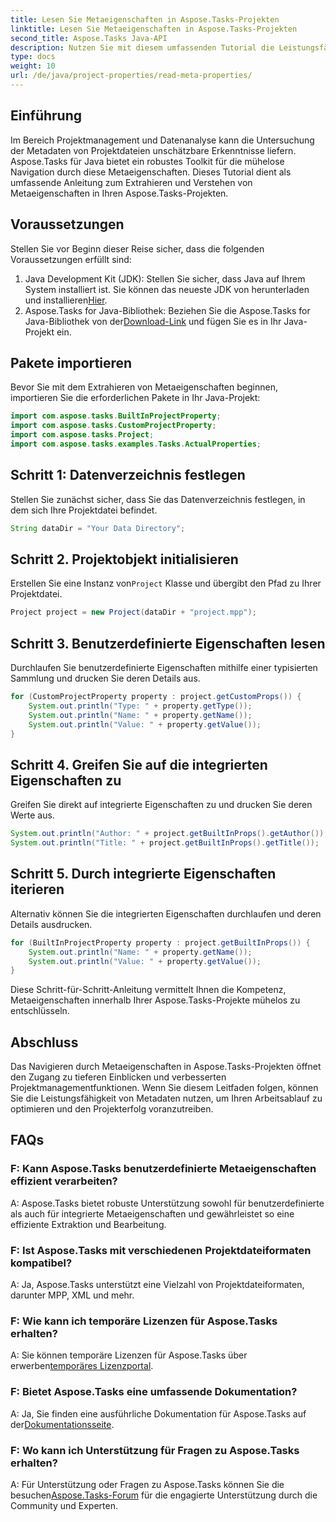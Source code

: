 ```yaml
---
title: Lesen Sie Metaeigenschaften in Aspose.Tasks-Projekten
linktitle: Lesen Sie Metaeigenschaften in Aspose.Tasks-Projekten
second_title: Aspose.Tasks Java-API
description: Nutzen Sie mit diesem umfassenden Tutorial die Leistungsfähigkeit von Metadaten in Aspose.Tasks-Projekten. Lernen Sie, Meta-Eigenschaften mühelos zu extrahieren und zu nutzen.
type: docs
weight: 10
url: /de/java/project-properties/read-meta-properties/
---
```

## Einführung
Im Bereich Projektmanagement und Datenanalyse kann die Untersuchung der Metadaten von Projektdateien unschätzbare Erkenntnisse liefern. Aspose.Tasks für Java bietet ein robustes Toolkit für die mühelose Navigation durch diese Metaeigenschaften. Dieses Tutorial dient als umfassende Anleitung zum Extrahieren und Verstehen von Metaeigenschaften in Ihren Aspose.Tasks-Projekten.
## Voraussetzungen
Stellen Sie vor Beginn dieser Reise sicher, dass die folgenden Voraussetzungen erfüllt sind:
1.  Java Development Kit (JDK): Stellen Sie sicher, dass Java auf Ihrem System installiert ist. Sie können das neueste JDK von herunterladen und installieren[Hier](https://www.oracle.com/java/technologies/javase-jdk11-downloads.html).
2.  Aspose.Tasks for Java-Bibliothek: Beziehen Sie die Aspose.Tasks for Java-Bibliothek von der[Download-Link](https://releases.aspose.com/tasks/java/) und fügen Sie es in Ihr Java-Projekt ein.

## Pakete importieren
Bevor Sie mit dem Extrahieren von Metaeigenschaften beginnen, importieren Sie die erforderlichen Pakete in Ihr Java-Projekt:
```java
import com.aspose.tasks.BuiltInProjectProperty;
import com.aspose.tasks.CustomProjectProperty;
import com.aspose.tasks.Project;
import com.aspose.tasks.examples.Tasks.ActualProperties;
```

## Schritt 1: Datenverzeichnis festlegen
Stellen Sie zunächst sicher, dass Sie das Datenverzeichnis festlegen, in dem sich Ihre Projektdatei befindet.
```java
String dataDir = "Your Data Directory";
```
## Schritt 2. Projektobjekt initialisieren
 Erstellen Sie eine Instanz von`Project` Klasse und übergibt den Pfad zu Ihrer Projektdatei.
```java
Project project = new Project(dataDir + "project.mpp");
```
## Schritt 3. Benutzerdefinierte Eigenschaften lesen
Durchlaufen Sie benutzerdefinierte Eigenschaften mithilfe einer typisierten Sammlung und drucken Sie deren Details aus.
```java
for (CustomProjectProperty property : project.getCustomProps()) {
    System.out.println("Type: " + property.getType());
    System.out.println("Name: " + property.getName());
    System.out.println("Value: " + property.getValue());
}
```
## Schritt 4. Greifen Sie auf die integrierten Eigenschaften zu
Greifen Sie direkt auf integrierte Eigenschaften zu und drucken Sie deren Werte aus.
```java
System.out.println("Author: " + project.getBuiltInProps().getAuthor());
System.out.println("Title: " + project.getBuiltInProps().getTitle());
```
## Schritt 5. Durch integrierte Eigenschaften iterieren
Alternativ können Sie die integrierten Eigenschaften durchlaufen und deren Details ausdrucken.
```java
for (BuiltInProjectProperty property : project.getBuiltInProps()) {
    System.out.println("Name: " + property.getName());
    System.out.println("Value: " + property.getValue());
}
```
Diese Schritt-für-Schritt-Anleitung vermittelt Ihnen die Kompetenz, Metaeigenschaften innerhalb Ihrer Aspose.Tasks-Projekte mühelos zu entschlüsseln.

## Abschluss
Das Navigieren durch Metaeigenschaften in Aspose.Tasks-Projekten öffnet den Zugang zu tieferen Einblicken und verbesserten Projektmanagementfunktionen. Wenn Sie diesem Leitfaden folgen, können Sie die Leistungsfähigkeit von Metadaten nutzen, um Ihren Arbeitsablauf zu optimieren und den Projekterfolg voranzutreiben.
## FAQs
### F: Kann Aspose.Tasks benutzerdefinierte Metaeigenschaften effizient verarbeiten?
A: Aspose.Tasks bietet robuste Unterstützung sowohl für benutzerdefinierte als auch für integrierte Metaeigenschaften und gewährleistet so eine effiziente Extraktion und Bearbeitung.
### F: Ist Aspose.Tasks mit verschiedenen Projektdateiformaten kompatibel?
A: Ja, Aspose.Tasks unterstützt eine Vielzahl von Projektdateiformaten, darunter MPP, XML und mehr.
### F: Wie kann ich temporäre Lizenzen für Aspose.Tasks erhalten?
 A: Sie können temporäre Lizenzen für Aspose.Tasks über erwerben[temporäres Lizenzportal](https://purchase.aspose.com/temporary-license/).
### F: Bietet Aspose.Tasks eine umfassende Dokumentation?
 A: Ja, Sie finden eine ausführliche Dokumentation für Aspose.Tasks auf der[Dokumentationsseite](https://reference.aspose.com/tasks/java/).
### F: Wo kann ich Unterstützung für Fragen zu Aspose.Tasks erhalten?
 A: Für Unterstützung oder Fragen zu Aspose.Tasks können Sie die besuchen[Aspose.Tasks-Forum](https://forum.aspose.com/c/tasks/15) für die engagierte Unterstützung durch die Community und Experten.
